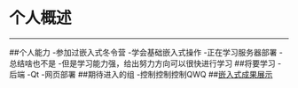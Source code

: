 # 个人概述
---
##个人能力
-参加过嵌入式冬令营
-学会基础嵌入式操作
-正在学习服务器部署
-总结啥也不是
-但是学习能力强，给出努力方向可以很快进行学习
##将要学习
-后端
-Qt
-网页部署
##期待进入的组
-控制控制控制QWQ
##[嵌入式成果展示]()
